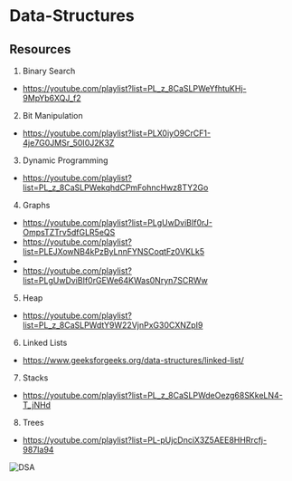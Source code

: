 # Data-Structures

Resources
------------------------
1. Binary Search
- https://youtube.com/playlist?list=PL_z_8CaSLPWeYfhtuKHj-9MpYb6XQJ_f2

2. Bit Manipulation
- https://youtube.com/playlist?list=PLX0iyO9CrCF1-4je7G0JMSr_50I0J2K3Z

3. Dynamic Programming
- https://youtube.com/playlist?list=PL_z_8CaSLPWekqhdCPmFohncHwz8TY2Go

4. Graphs
- https://youtube.com/playlist?list=PLgUwDviBIf0rJ-OmpsTZTrv5dfGLR5eQS
- https://youtube.com/playlist?list=PLEJXowNB4kPzByLnnFYNSCoqtFz0VKLk5
- 
- https://youtube.com/playlist?list=PLgUwDviBIf0rGEWe64KWas0Nryn7SCRWw

5. Heap
- https://youtube.com/playlist?list=PL_z_8CaSLPWdtY9W22VjnPxG30CXNZpI9

6. Linked Lists
- https://www.geeksforgeeks.org/data-structures/linked-list/

7. Stacks
- https://youtube.com/playlist?list=PL_z_8CaSLPWdeOezg68SKkeLN4-T_jNHd

8. Trees
- https://youtube.com/playlist?list=PL-pUjcDnciX3Z5AEE8HHRrcfj-987Ia94


![DSA](https://miro.medium.com/max/1000/1*sMryEXZVPKFjGNcfSzE8Mw.jpeg)
